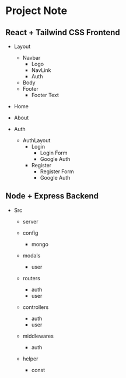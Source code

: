 # Project Note

## React + Tailwind CSS Frontend

- Layout

  - Navbar
    - Logo
    - NavLink
    - Auth
  - Body
  - Footer
    - Footer Text

- Home
- About

- Auth
  - AuthLayout
    - Login
      - Login Form
      - Google Auth
    - Register
      - Register Form
      - Google Auth

## Node + Express Backend

- Src

  - server

  - config
    - mongo

  - modals
    - user

  - routers
    - auth
    - user

  - controllers
    - auth
    - user

  - middlewares
    - auth

  - helper
    - const
